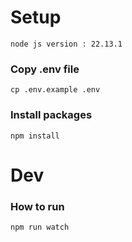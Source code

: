# Setup
``
node js version : 22.13.1
``

### Copy .env file
``
cp .env.example .env
``

### Install packages
``
npm install
``

# Dev
### How to run
``
npm run watch 
``